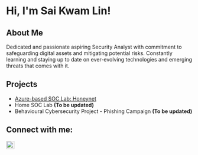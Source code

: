 <!--The Beginning-->
<h1>Hi, I'm Sai Kwam Lin!</h1>


<h2>About Me</h2>
Dedicated and passionate aspiring Security Analyst with commitment to safeguarding digital assets and mitigating potential risks. Constantly learning and staying up to date on ever-evolving technologies and emerging threats that comes with it.

<!--Projects-->
<h2>Projects</h2>

* [Azure-based SOC Lab: Honeynet](https://github.com/SaiKwamLin/Honeynet)
* Home SOC Lab <b>(To be updated)</b>
* Behavioural Cybersecurity Project - Phishing Campaign <b>(To be updated)</b>

<!--Socials-->
<h2>Connect with me:</h2>

[<img align="left" alt="Sai | LinkedIn" width="22px" src="https://cdn.jsdelivr.net/npm/simple-icons@v3/icons/linkedin.svg" />][linkedin]

[linkedin]: https://linkedin.com/in/saikwamlin

